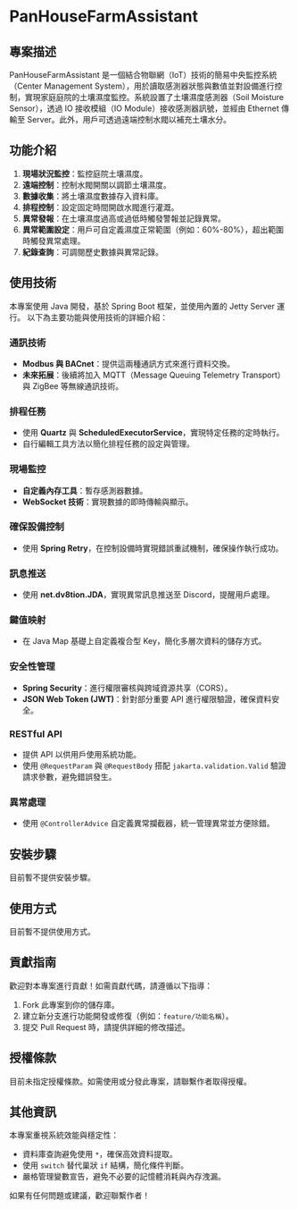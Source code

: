 # PanHouseFarmAssistant

## 專案描述

PanHouseFarmAssistant 是一個結合物聯網（IoT）技術的簡易中央監控系統（Center Management System），用於讀取感測器狀態與數值並對設備進行控制，實現家庭庭院的土壤濕度監控。系統設置了土壤濕度感測器（Soil Moisture Sensor），透過 IO 接收模組（IO Module）接收感測器訊號，並經由 Ethernet 傳輸至 Server。此外，用戶可透過遠端控制水閥以補充土壤水分。

## 功能介紹

1. **現場狀況監控**：監控庭院土壤濕度。
2. **遠端控制**：控制水閥開關以調節土壤濕度。
3. **數據收集**：將土壤濕度數據存入資料庫。
4. **排程控制**：設定固定時間開啟水閥進行灌溉。
5. **異常發報**：在土壤濕度過高或過低時觸發警報並記錄異常。
6. **異常範圍設定**：用戶可自定義濕度正常範圍（例如：60%-80%），超出範圍時觸發異常處理。
7. **紀錄查詢**：可調閱歷史數據與異常記錄。

## 使用技術

本專案使用 Java 開發，基於 Spring Boot 框架，並使用內置的 Jetty Server 運行。
以下為主要功能與使用技術的詳細介紹：

### 通訊技術

- **Modbus 與 BACnet**：提供這兩種通訊方式來進行資料交換。
- **未來拓展**：後續將加入 MQTT（Message Queuing Telemetry Transport）與 ZigBee 等無線通訊技術。

### 排程任務

- 使用 **Quartz** 與 **ScheduledExecutorService**，實現特定任務的定時執行。
- 自行編輯工具方法以簡化排程任務的設定與管理。

### 現場監控

- **自定義內存工具**：暫存感測器數據。
- **WebSocket 技術**：實現數據的即時傳輸與顯示。

### 確保設備控制

- 使用 **Spring Retry**，在控制設備時實現錯誤重試機制，確保操作執行成功。

### 訊息推送

- 使用 **net.dv8tion.JDA**，實現異常訊息推送至 Discord，提醒用戶處理。

### 鍵值映射

- 在 Java Map 基礎上自定義複合型 Key，簡化多層次資料的儲存方式。

### 安全性管理

- **Spring Security**：進行權限審核與跨域資源共享（CORS）。
- **JSON Web Token (JWT)**：針對部分重要 API 進行權限驗證，確保資料安全。

### RESTful API

- 提供 API 以供用戶使用系統功能。
- 使用 `@RequestParam` 與 `@RequestBody` 搭配 `jakarta.validation.Valid` 驗證請求參數，避免錯誤發生。

### 異常處理

- 使用 `@ControllerAdvice` 自定義異常攔截器，統一管理異常並方便除錯。

## 安裝步驟

目前暫不提供安裝步驟。

## 使用方式

目前暫不提供使用方式。

## 貢獻指南

歡迎對本專案進行貢獻！如需貢獻代碼，請遵循以下指導：

1. Fork 此專案到你的儲存庫。
2. 建立新分支進行功能開發或修復（例如：`feature/功能名稱`）。
3. 提交 Pull Request 時，請提供詳細的修改描述。

## 授權條款

目前未指定授權條款。如需使用或分發此專案，請聯繫作者取得授權。

## 其他資訊

本專案重視系統效能與穩定性：

- 資料庫查詢避免使用 `*`，確保高效資料提取。
- 使用 `switch` 替代巢狀 `if` 結構，簡化條件判斷。
- 嚴格管理變數宣告，避免不必要的記憶體消耗與內存洩漏。

如果有任何問題或建議，歡迎聯繫作者！


